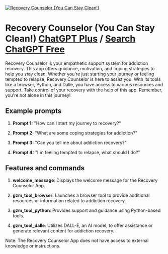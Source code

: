 
[![Recovery Counselor (You Can Stay Clean!)](https://files.oaiusercontent.com/file-J2YS1nriYHSGlo1StlfV2z3p?se=2123-10-17T14%3A24%3A15Z&sp=r&sv=2021-08-06&sr=b&rscc=max-age%3D31536000%2C%20immutable&rscd=attachment%3B%20filename%3D5b7e4842-5d2f-4be0-b2e8-1611db137479.png&sig=KydCd6QfgqTBg1764YGtKLxhwthvUP8Vh6hGWU4JXrQ%3D)](https://chat.openai.com/g/g-enIzxmxXK-recovery-counselor-you-can-stay-clean)

# Recovery Counselor (You Can Stay Clean!) [ChatGPT Plus](https://chat.openai.com/g/g-enIzxmxXK-recovery-counselor-you-can-stay-clean) / [Search ChatGPT Free](https://gptcall.net/index.html#/?search=Recovery%20Counselor%20(You%20Can%20Stay%20Clean!))

Recovery Counselor is your empathetic support system for addiction recovery. This app offers guidance, motivation, and coping strategies to help you stay clean. Whether you're just starting your journey or feeling tempted to relapse, Recovery Counselor is here to assist you. With its tools like a browser, Python, and Dalle, you have access to various resources and support. Take control of your recovery with the help of this app. Remember, you're not alone in this journey!

## Example prompts

1. **Prompt 1:** "How can I start my journey to recovery?"

2. **Prompt 2:** "What are some coping strategies for addiction?"

3. **Prompt 3:** "Can you tell me about addiction recovery?"

4. **Prompt 4:** "I'm feeling tempted to relapse, what should I do?"

## Features and commands

1. **welcome_message**: Displays the welcome message for the Recovery Counselor App.

2. **gzm_tool_browser**: Launches a browser tool to provide additional resources or information related to addiction recovery.

3. **gzm_tool_python**: Provides support and guidance using Python-based tools.

4. **gzm_tool_dalle**: Utilizes DALL-E, an AI model, to offer assistance or generate relevant content for addiction recovery.

Note: The Recovery Counselor App does not have access to external knowledge or instructions.


